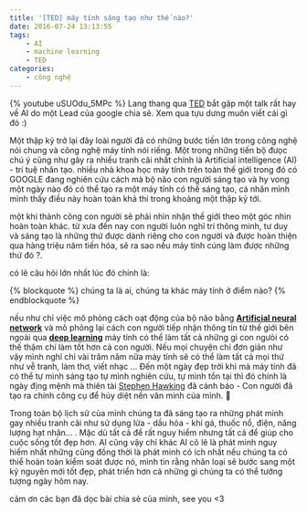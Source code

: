 ```yaml
---
title: '[TED] máy tính sáng tạo như thế nào?'
date: 2016-07-24 13:13:55
tags:
	- AI
	- machine learning
	- TED
categories:
	- công nghệ	 	
---
```


{% youtube uSUOdu_5MPc %}
Lang thang qua [TED](https://www.youtube.com/channel/UCAuUUnT6oDeKwE6v1NGQxug) bắt gặp một talk rất hay về AI do một Lead của google chia sẻ. Xem qua tựu dưng muôn viết cái gì đó :)

<!--more-->


Một thập kỷ trở lại đây loài người đã có những bước tiến lớn trong công nghệ nói chung và công nghệ máy tính nói riếng. Một trong những tiến bộ đưọc chú ý cũng như gây ra nhiều tranh cãi nhất chính là Artificial intelligence (AI) - trí tuệ nhân tạo. nhiều nhà khoa học máy tính trên toàn thế giới trong đó có GOOGLE đang nghiên cứu cách mà bộ não con người sáng tạo và hy vong một ngày nào đó có thể tạo ra một máy tính có thế sáng tạo, cá nhân mình mình thấy điều này hoàn toàn khả thi trong khoảng một thập kỷ tới.

một khi thành công con người sẽ phải nhìn nhận thế giới theo một góc nhìn hoàn toàn khác. từ xưa đến nay con người luôn nghĩ trí thông minh, tư duy và sáng tạo là những thứ được dành riêng cho con người và được hoàn thiện qua hàng triệu năm tiến hóa, sẽ ra sao nếu máy tính cúng làm được những thứ đó ?.

có lẽ câu hỏi lớn nhất lúc đó chính là:

{% blockquote %}
chúng ta là ai, chúng ta khác máy tính ở điểm nào?
{% endblockquote %}

nếu như chỉ việc mô phỏng cách oạt động của bộ não bằng **[Artificial neural network](https://en.wikipedia.org/wiki/Artificial_neural_network)** và mô phỏng lại cách con người tiếp nhận thông tin từ thế giới bên ngoài qua **[deep learning](https://en.wikipedia.org/wiki/Deep_learning)** máy tính có thể làm tất cả những gì con ngưòi có thế thậm chí làm tốt hơn cả con người. Nếu mọi chuyện chỉ đơn giản như vậy mình nghĩ chỉ vài trăm năm nữa máy tính sẽ có thể làm tất cả mọi thứ như vễ tranh, làm thơ, viết nhạc ... Đến một ngày đẹp trời khi mà máy tính đã có thể tự mình sáng tạo tự mình nghiên cứu, tự mình tồn tại thì đó chính là ngày địng mệnh mà thiên tài [Stephen Hawking](http://www.bbc.com/news/technology-30290540) đã cảnh báo - Con người đã tạo ra chính công cụ để hủy diệt nền văn minh của mình. 👹

Trong toàn bộ lịch sử của mình chúng ta đã sáng tạo ra những phát minh gay nhiều tranh cãi như sử dụng lửa - dầu hỏa  - khí gá, thuốc nổ, điện, năng lượng hạt nhân... . Mặc dù tất cả để rất nguy hiểm nhưng tất cả để giúp cho cuộc sống tốt đẹp hơn. AI cũng vậy chỉ khác AI cõ lẽ là phát minh nguy hiểm nhất những cũng đồng thời là phát minh có ích nhất nếu chúng ta có thiể hoàn toàn kiểm soát được nó, mình tin rằng nhân loại sẽ bước sang một kỷ nguyên mới
tốt đẹp, phát triển hơn cả những gì chúng ta có thể tưởng tượng ngày hôm nay.

cảm ơn các bạn đã dọc bài chia sẻ của mình, see you <3